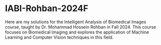 # IABI-Rohban-2024F
 Here are my solutions for the Intelligent Analysis of Biomedical Images course, taught by Dr. Mohammad Hossein Rohban in Fall 2024. This course focuses on Biomedical Imaging and explores the application of Machine Learning and Computer Vision techniques in this field.
